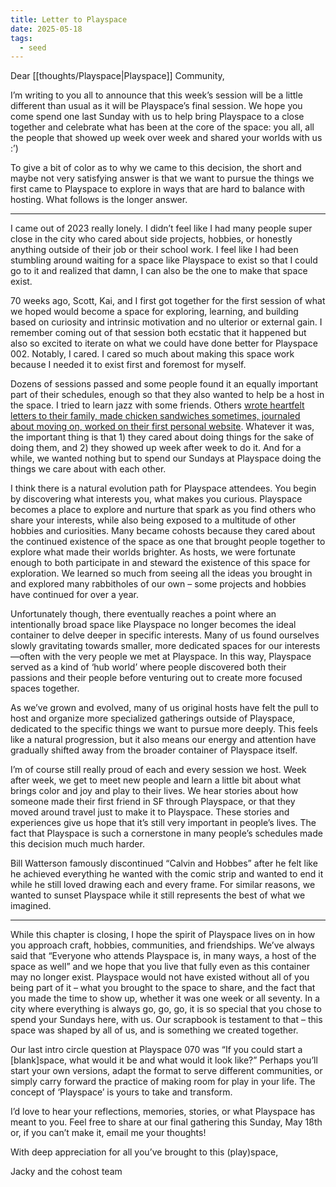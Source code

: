 ```yaml
---
title: Letter to Playspace
date: 2025-05-18
tags:
  - seed
---
```


Dear [[thoughts/Playspace|Playspace]] Community,

I’m writing to you all to announce that this week’s session will be a little different than usual as it will be Playspace’s final session. We hope you come spend one last Sunday with us to help bring Playspace to a close together and celebrate what has been at the core of the space: you all, all the people that showed up week over week and shared your worlds with us :’)

To give a bit of color as to why we came to this decision, the short and maybe not very satisfying answer is that we want to pursue the things we first came to Playspace to explore in ways that are hard to balance with hosting. What follows is the longer answer.

---

I came out of 2023 really lonely. I didn’t feel like I had many people super close in the city who cared about side projects, hobbies, or honestly anything outside of their job or their school work. I feel like I had been stumbling around waiting for a space like Playspace to exist so that I could go to it and realized that damn, I can also be the one to make that space exist.

70 weeks ago, Scott, Kai, and I first got together for the first session of what we hoped would become a space for exploring, learning, and building based on curiosity and intrinsic motivation and no ulterior or external gain. I remember coming out of that session both ecstatic that it happened but also so excited to iterate on what we could have done better for Playspace 002. Notably, I cared. I cared so much about making this space work because I needed it to exist first and foremost for myself.

Dozens of sessions passed and some people found it an equally important part of their schedules, enough so that they also wanted to help be a host in the space. I tried to learn jazz with some friends. Others [wrote heartfelt letters to their family, made chicken sandwiches sometimes, journaled about moving on, worked on their first personal website](https://playspace.club/scrapbook). Whatever it was, the important thing is that 1) they cared about doing things for the sake of doing them, and 2) they showed up week after week to do it. And for a while, we wanted nothing but to spend our Sundays at Playspace doing the things we care about with each other.

I think there is a natural evolution path for Playspace attendees. You begin by discovering what interests you, what makes you curious. Playspace becomes a place to explore and nurture that spark as you find others who share your interests, while also being exposed to a multitude of other hobbies and curiosities. Many became cohosts because they cared about the continued existence of the space as one that brought people together to explore what made their worlds brighter. As hosts, we were fortunate enough to both participate in and steward the existence of this space for exploration. We learned so much from seeing all the ideas you brought in and explored many rabbitholes of our own – some projects and hobbies have continued for over a year. 

Unfortunately though, there eventually reaches a point where an intentionally broad space like Playspace no longer becomes the ideal container to delve deeper in specific interests. Many of us found ourselves slowly gravitating towards smaller, more dedicated spaces for our interests—often with the very people we met at Playspace. In this way, Playspace served as a kind of ‘hub world’ where people discovered both their passions and their people before venturing out to create more focused spaces together.

As we’ve grown and evolved, many of us original hosts have felt the pull to host and organize more specialized gatherings outside of Playspace, dedicated to the specific things we want to pursue more deeply. This feels like a natural progression, but it also means our energy and attention have gradually shifted away from the broader container of Playspace itself.

I’m of course still really proud of each and every session we host. Week after week, we get to meet new people and learn a little bit about what brings color and joy and play to their lives. We hear stories about how someone made their first friend in SF through Playspace, or that they moved around travel just to make it to Playspace. These stories and experiences give us hope that it’s still very important in people’s lives. The fact that Playspace is such a cornerstone in many people’s schedules made this decision much much harder.

Bill Watterson famously discontinued “Calvin and Hobbes” after he felt like he achieved everything he wanted with the comic strip and wanted to end it while he still loved drawing each and every frame. For similar reasons, we wanted to sunset Playspace while it still represents the best of what we imagined.

---

While this chapter is closing, I hope the spirit of Playspace lives on in how you approach craft, hobbies, communities, and friendships. We’ve always said that “Everyone who attends Playspace is, in many ways, a host of the space as well” and we hope that you live that fully even as this container may no longer exist. Playspace would not have existed without all of you being part of it – what you brought to the space to share, and the fact that you made the time to show up, whether it was one week or all seventy. In a city where everything is always go, go, go, it is so special that you chose to spend your Sundays here, with us. Our scrapbook is testament to that – this space was shaped by all of us, and is something we created together. 

Our last intro circle question at Playspace 070 was “If you could start a [blank]space, what would it be and what would it look like?” Perhaps you’ll start your own versions, adapt the format to serve different communities, or simply carry forward the practice of making room for play in your life. The concept of ‘Playspace’ is yours to take and transform.

I’d love to hear your reflections, memories, stories, or what Playspace has meant to you. Feel free to share at our final gathering this Sunday, May 18th or, if you can’t make it, email me your thoughts!

With deep appreciation for all you’ve brought to this (play)space,


Jacky and the cohost team